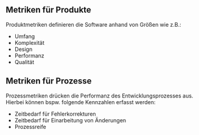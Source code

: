 ## Metriken für Produkte

Produktmetriken definieren die Software anhand von Größen wie z.B.:

- Umfang
- Komplexität
- Design
- Performanz
- Qualität

## Metriken für Prozesse

Prozessmetriken drücken die Performanz des Entwicklungsprozesses aus.
Hierbei können bspw. folgende Kennzahlen erfasst werden:

- Zeitbedarf für Fehlerkorrekturen
- Zeitbedarf für Einarbeitung von Änderungen
- Prozessreife

